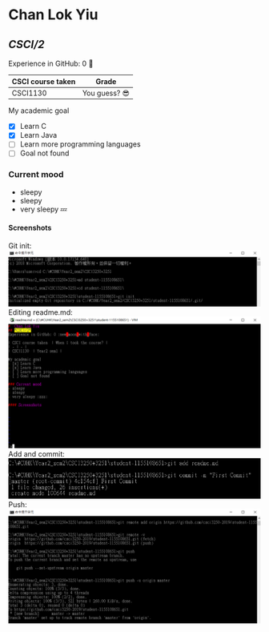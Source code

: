 #  Chan Lok Yiu
## *CSCI/2*
Experience in GitHub: 0 :new_moon_with_face:

| CSCI course taken  | Grade |
| - | - |
| CSCI1130  | You guess? :sunglasses: |

My academic goal
- [x] Learn C
- [x] Learn Java
- [ ] Learn more programming languages
- [ ] Goal not found

### Current mood
- sleepy
- sleepy
- very sleepy :zzz:


#### Screenshots
Git init: ![alt text](git_init.png)
Editing readme.md: ![alt text](vim.png)
Add and commit: ![alt text](add_commit.png)
Push: ![alt text](push.png)


